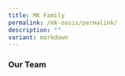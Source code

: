 ```yaml
---
title: MK Family
permalink: /mk-oasis/permalink/
description: ""
variant: markdown
---
```

### Our Team


